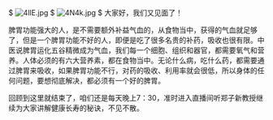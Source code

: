 $
![4lIE.jpg](https://s1.328888.xyz/2022/07/04/4lIE.jpg)
$
![4N4k.jpg](https://s1.328888.xyz/2022/07/04/4N4k.jpg)
$
大家好，我们又见面了！

脾胃功能强大的人，是不需要额外补益气血的，从食物当中，获得的气血就足够了，但是一个脾胃功能不好的人，即便是吃了很多名贵的补药，吸收也很有限。中医说脾胃运化五谷精微成为气血，我们每一个细胞、组织和器官，都需要氧气和营养。人体必须的有六大营养素，都在食物当中。无论什么病，吃什么药，都需要通过脾胃来吸收，如果脾胃功能不行，对药的吸收、利用率就会很低，所以身体的任何问题，要想彻底解决，都必须有一个好的脾胃。

回顾到这里就结束了，咱们还是每天晚上7：30，准时进入直播间听郑子新教授继续为大家讲解健康长寿的秘诀，不见不散。
